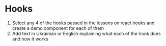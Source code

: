 # Hooks 

1. Select any 4 of the hooks passed in the lessons on react hooks and create a demo component for each of them
2. Add text in Ukrainian or English explaining what each of the hook does and how it works